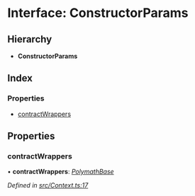 # Interface: ConstructorParams

## Hierarchy

- **ConstructorParams**

## Index

### Properties

- [contractWrappers](_context_.constructorparams.md#contractwrappers)

## Properties

### contractWrappers

• **contractWrappers**: _[PolymathBase](../classes/_polymathbase_.polymathbase.md)_

_Defined in [src/Context.ts:17](https://github.com/PolymathNetwork/polymath-sdk/blob/d34930f/src/Context.ts#L17)_
